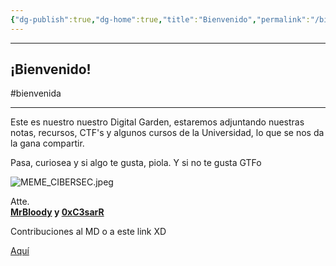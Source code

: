 ```yaml
---
{"dg-publish":true,"dg-home":true,"title":"Bienvenido","permalink":"/bienvenido/","tags":["gardenEntry"],"dgPassFrontmatter":true}
---
```


----
## ¡Bienvenido!
#bienvenida

----
Este es nuestro nuestro Digital Garden, estaremos adjuntando nuestras notas, recursos, CTF's y algunos cursos de la Universidad, lo que se nos da la gana compartir.

Pasa, curiosea y si algo te gusta, piola. Y si no te gusta GTFo

![MEME_CIBERSEC.jpeg](/img/user/MEME_CIBERSEC.jpeg)

Atte.  
**[MrBloody](https://www.linkedin.com/in/joseph-eduardo-segura-m-231003192/)  y [0xC3sarR](https://www.linkedin.com/in/cesar-alonso-apolaya-pacheco-94226b212/)**


Contribuciones al MD o a este link XD 

[Aquí](https://guns.lol/mrbloody)